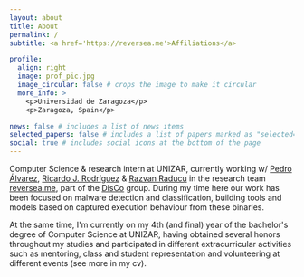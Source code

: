 ```yaml
---
layout: about
title: About
permalink: /
subtitle: <a href='https://reversea.me'>Affiliations</a>

profile:
  align: right
  image: prof_pic.jpg
  image_circular: false # crops the image to make it circular
  more_info: >
    <p>Universidad de Zaragoza</p>
    <p>Zaragoza, Spain</p>

news: false # includes a list of news items
selected_papers: false # includes a list of papers marked as "selected={true}"
social: true # includes social icons at the bottom of the page
---
```


Computer Science & research intern at UNIZAR, currently working w/ [Pedro Álvarez](https://janovas.unizar.es/sideral/CV/pedro-javier-alvarez-perezaradros), [Ricardo J. Rodríguez](https://webdiis.unizar.es/~ricardo/) & [Razvan Raducu](https://razvioverflow.github.io/) in the research team [reversea.me](https://reversea.me/), part of the [DisCo](https://webdiis.unizar.es/DISCO/) group. During my time here our work has been focused on malware detection and classification, building tools and models based on captured execution behaviour from these binaries.

At the same time, I'm currently on my 4th (and final) year of the bachelor's degree of Computer Science at UNIZAR, having obtained several honors throughout my studies and participated in different extracurricular activities such as mentoring, class and student representation and volunteering at different events (see more in my cv).
